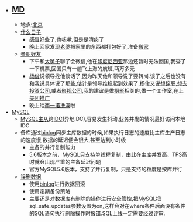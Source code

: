 - ## [MD](<MD.md>)
    - 地点:[北京](<北京.md>)
    - [什么日子](<什么日子.md>)
        - [感冒](<感冒.md>)好些了,也咳嗽,但是是清痰了
        - 晚上回家发现[老婆](<老婆.md>)把家里的东西都打包好了,准备[搬家](<搬家.md>)
    - [亲朋好友](<亲朋好友.md>)
        - 下午和[大舅子](<大舅子.md>)聊了会微信,他在[印度尼西亚](<印度尼西亚.md>)那边还暂时无法回国,我查了一下机票,回国只有一趟飞上海的航班,两万多元
        - [杨俊](<杨俊.md>)说领导找他谈话了,因为昨天他和领导说了要转岗.谈了之后也没有和我说具体说了那些,估计是领导维稳起到效果了,杨俊又说想[辞职](<辞职.md>),想去[投资公司](<投资公司.md>),或者[影视公司](<影视公司.md>),我的建议是做[摄影](<摄影.md>)相关的,做一个工作室,在上[美团](<美团.md>)[推广](<推广.md>)
        - 晚上给[李一诺](<李一诺.md>)[洗澡](<洗澡.md>)啦
- [MySQL](<MySQL.md>)
    - [MySQL主从](<MySQL主从.md>)跨[IDC](<IDC.md>)(异地IDC),容易发生抖动,业务并发的情况最好访问本地IDC
    - 备库通过[binlog](<binlog.md>)同步主库数据的时候,如果执行日志的速度比主库生产日志的速度慢,数据的延迟便会很大,甚至达到小时级
        - 主备的并行复制能力
        - 5.6版本之前，MySQL只支持单线程复制，由此在主库并发高、TPS高时就会出现严重的主备延迟问题
        - 官方MySQL5.6版本，支持了并行复制，只是支持的粒度是按库并行
    - [误删数据](<误删数据.md>)
        - 使用[binlog](<binlog.md>)进行数据回滚
        - 使用定期备份策略
        - 主要还是对数据库有删除的操作进行安全管控,把MySQL把sql_safe_updates参数设置为on,这样会对在where条件后面没有条件的SQL语句执行删除操作时报错.SQL上线一定需要经过评审.
